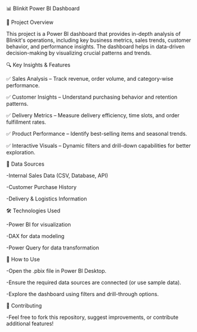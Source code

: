 📊 Blinkit Power BI Dashboard

📌 Project Overview

This project is a Power BI dashboard that provides in-depth analysis of Blinkit's operations, including key business metrics, sales trends, customer behavior, and performance insights. The dashboard helps in data-driven decision-making by visualizing crucial patterns and trends.

🔍 Key Insights & Features

✅ Sales Analysis – Track revenue, order volume, and category-wise performance.

✅ Customer Insights – Understand purchasing behavior and retention patterns.

✅ Delivery Metrics – Measure delivery efficiency, time slots, and order fulfillment rates.

✅ Product Performance – Identify best-selling items and seasonal trends.

✅ Interactive Visuals – Dynamic filters and drill-down capabilities for better exploration.

📂 Data Sources

-Internal Sales Data (CSV, Database, API)

-Customer Purchase History

-Delivery & Logistics Information

🛠 Technologies Used

-Power BI for visualization

-DAX for data modeling

-Power Query for data transformation

🚀 How to Use

-Open the .pbix file in Power BI Desktop.

-Ensure the required data sources are connected (or use sample data).

-Explore the dashboard using filters and drill-through options.

📢 Contributing

-Feel free to fork this repository, suggest improvements, or contribute additional features!

